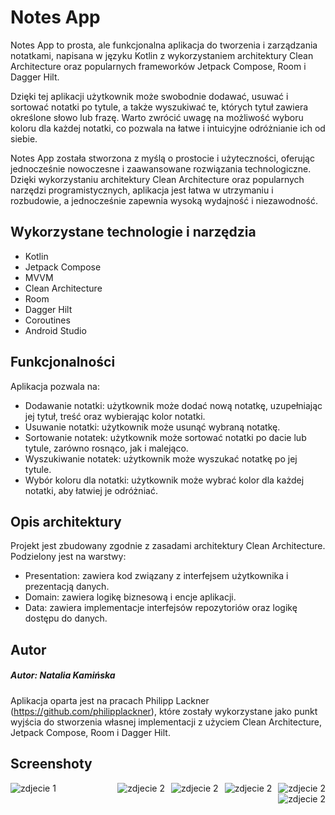 # Notes App

Notes App to prosta, ale funkcjonalna aplikacja do tworzenia i zarządzania notatkami, napisana w języku Kotlin z wykorzystaniem architektury Clean Architecture oraz popularnych frameworków Jetpack Compose, Room i Dagger Hilt.

Dzięki tej aplikacji użytkownik może swobodnie dodawać, usuwać i sortować notatki po tytule, a także wyszukiwać te, których tytuł zawiera określone słowo lub frazę. Warto zwrócić uwagę na możliwość wyboru koloru dla każdej notatki, co pozwala na łatwe i intuicyjne odróżnianie ich od siebie.

Notes App została stworzona z myślą o prostocie i użyteczności, oferując jednocześnie nowoczesne i zaawansowane rozwiązania technologiczne. Dzięki wykorzystaniu architektury Clean Architecture oraz popularnych narzędzi programistycznych, aplikacja jest łatwa w utrzymaniu i rozbudowie, a jednocześnie zapewnia wysoką wydajność i niezawodność.


## Wykorzystane technologie i narzędzia
- Kotlin
- Jetpack Compose
- MVVM
- Clean Architecture
- Room
- Dagger Hilt
- Coroutines
- Android Studio

## Funkcjonalności

Aplikacja pozwala na:

- Dodawanie notatki: użytkownik może dodać nową notatkę, uzupełniając jej tytuł, treść oraz wybierając kolor notatki.
- Usuwanie notatki: użytkownik może usunąć wybraną notatkę.
- Sortowanie notatek: użytkownik może sortować notatki po dacie lub tytule, zarówno rosnąco, jak i malejąco.
- Wyszukiwanie notatek: użytkownik może wyszukać notatkę po jej tytule.
- Wybór koloru dla notatki: użytkownik może wybrać kolor dla każdej notatki, aby łatwiej je odróżniać.

## Opis architektury
Projekt jest zbudowany zgodnie z zasadami architektury Clean Architecture. Podzielony jest na warstwy:

- Presentation: zawiera kod związany z interfejsem użytkownika i prezentacją danych.
- Domain: zawiera logikę biznesową i encje aplikacji.
- Data: zawiera implementacje interfejsów repozytoriów oraz logikę dostępu do danych.

## Autor
##### Autor: Natalia Kamińska
Aplikacja oparta jest na pracach Philipp Lackner (https://github.com/philipplackner), które zostały wykorzystane jako punkt wyjścia do stworzenia własnej implementacji z użyciem Clean Architecture, Jetpack Compose, Room i Dagger Hilt.

## Screenshoty
<p align="center">
  <img src="app/screenshots/image1.png" alt="zdjecie 1" style="float:left; margin-right:10px;">
  <img src="app/screenshots/image2.png" alt="zdjecie 2" style="float:right; margin-left:10px;">
  <img src="app/screenshots/image3.png" alt="zdjecie 2" style="float:right; margin-left:10px;">
  <img src="app/screenshots/image4.png" alt="zdjecie 2" style="float:right; margin-left:10px;">
  <img src="app/screenshots/image5.png" alt="zdjecie 2" style="float:right; margin-left:10px;">
  <img src="app/screenshots/image6.png" alt="zdjecie 2" style="float:right; margin-left:10px;">
</p>




